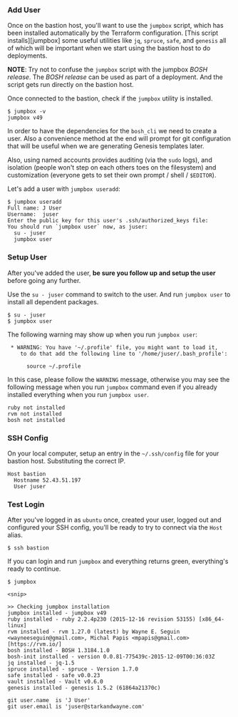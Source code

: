 ### Add User

Once on the bastion host, you'll want to use the `jumpbox` script, which has
been installed automatically by the Terraform configuration. [This script installs][jumpbox]
some useful utilities like `jq`, `spruce`, `safe`, and `genesis` all of which
will be important when we start using the bastion host to do deployments.

**NOTE**: Try not to confuse the `jumpbox` script with the jumpbox _BOSH release_.
The _BOSH release_ can be used as part of a deployment.  And the script gets
run directly on the bastion host.

Once connected to the bastion, check if the `jumpbox` utility is installed.

```
$ jumpbox -v
jumpbox v49
```

In order to have the dependencies for the `bosh_cli` we need to create a user.
Also a convenience method at the end will prompt for git configuration that will
be useful when we are generating Genesis templates later.

Also, using named accounts provides auditing (via the `sudo` logs), and
isolation (people won't step on each others toes on the filesystem) and
customization (everyone gets to set their own prompt / shell / `$EDITOR`).

Let's add a user with `jumpbox useradd`:

```
$ jumpbox useradd
Full name: J User
Username:  juser
Enter the public key for this user's .ssh/authorized_keys file:
You should run `jumpbox user` now, as juser:
  su - juser
  jumpbox user
```

### Setup User

After you've added the user, **be sure you follow up and setup the user** before
going any further.

Use the `su - juser` command to switch to the user.  And run `jumpbox user`
to install all dependent packages.

```
$ su - juser
$ jumpbox user
```

The following warning may show up when you run `jumpbox user`:
```
 * WARNING: You have '~/.profile' file, you might want to load it,
    to do that add the following line to '/home/juser/.bash_profile':

      source ~/.profile
```

In this case, please follow the `WARNING` message, otherwise you may see the following message when you run `jumpbox` command even if you already installed everything when you run `jumpbox user`.

```
ruby not installed
rvm not installed
bosh not installed
```

### SSH Config

On your local computer, setup an entry in the `~/.ssh/config` file for your
bastion host.  Substituting the correct IP.

```
Host bastion
  Hostname 52.43.51.197
  User juser
```

### Test Login

After you've logged in as `ubuntu` once, created your user, logged out and
configured your SSH config, you'll be ready to try to connect via the `Host`
alias.

```
$ ssh bastion
```

If you can login and run `jumpbox` and everything returns green, everything's
ready to continue.

```
$ jumpbox

<snip>

>> Checking jumpbox installation
jumpbox installed - jumpbox v49
ruby installed - ruby 2.2.4p230 (2015-12-16 revision 53155) [x86_64-linux]
rvm installed - rvm 1.27.0 (latest) by Wayne E. Seguin <wayneeseguin@gmail.com>, Michal Papis <mpapis@gmail.com> [https://rvm.io/]
bosh installed - BOSH 1.3184.1.0
bosh-init installed - version 0.0.81-775439c-2015-12-09T00:36:03Z
jq installed - jq-1.5
spruce installed - spruce - Version 1.7.0
safe installed - safe v0.0.23
vault installed - Vault v0.6.0
genesis installed - genesis 1.5.2 (61864a21370c)

git user.name  is 'J User'
git user.email is 'juser@starkandwayne.com'
```
